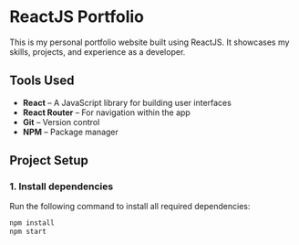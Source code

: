 # ReactJS Portfolio

This is my personal portfolio website built using ReactJS. It showcases my skills, projects, and experience as a developer.

## Tools Used
- **React** – A JavaScript library for building user interfaces
- **React Router** – For navigation within the app
- **Git** – Version control
- **NPM** – Package manager

## Project Setup

### 1. Install dependencies
Run the following command to install all required dependencies:
```bash
npm install
npm start
